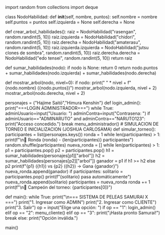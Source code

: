 import random
from collections import deque


class NodoHabilidad:
    def __init__(self, nombre, puntos):
        self.nombre = nombre
        self.puntos = puntos
        self.izquierda = None
        self.derecha = None

def crear_arbol_habilidades():
    raiz = NodoHabilidad("rasengan", random.randint(5, 10))
    raiz.izquierda = NodoHabilidad("chidori", random.randint(5, 10))
    raiz.derecha = NodoHabilidad("amaterasu", random.randint(5, 10))
    raiz.izquierda.izquierda = NodoHabilidad("jutsu clones de sombra", random.randint(5, 10))
    raiz.derecha.derecha = NodoHabilidad("edo tensei", random.randint(5, 10))
    return raiz

def sumar_habilidades(nodo):
    if nodo is None:
        return 0
    return nodo.puntos + sumar_habilidades(nodo.izquierda) + sumar_habilidades(nodo.derecha)

def mostrar_arbol(nodo, nivel=0):
    if nodo:
        print(" " * nivel + f"{nodo.nombre} ({nodo.puntos})")
        mostrar_arbol(nodo.izquierda, nivel + 2)
        mostrar_arbol(nodo.derecha, nivel + 2)

personajes = {"Hajime Saitō","Himura Kenshin"}
def login_admin():
    print("===LOGIN ADMINISTRADOR===")
    while True:
        adminUsuario=input("Usuario: ")
        adminContra=input("Contrasena: ")
        if adminUsuario=="ADMINARUTO" and adminContra=="NARUTO123":
            print("Acceso concedido.")
            break
    menu_administrador() 
    # SIMULACION DE TORNEO E INICIALIZACION (JOSHUA CARLOSAMA)
    def simular_torneo():
    participantes = list(personajes.keys())
    ronda = 1
    while len(participantes) > 1:
        print(f"\n🏁 Ronda {ronda} - {len(participantes)} participantes")
        random.shuffle(participantes)
        nueva_ronda = []
        while len(participantes) > 1:
            p1 = participantes.pop()
            p2 = participantes.pop()
            h1 = sumar_habilidades(personajes[p1]["arbol"])
            h2 = sumar_habilidades(personajes[p2]["arbol"])
            ganador = p1 if h1 >= h2 else p2
            print(f"{p1} ({h1}) vs {p2} ({h2}) → Gana {ganador}")
            nueva_ronda.append(ganador)
        if participantes:
            solitario = participantes.pop()
            print(f"{solitario} pasa automáticamente")
            nueva_ronda.append(solitario)
        participantes = nueva_ronda
        ronda += 1
    print(f"\n👑 Campeón del torneo: {participantes[0]}")

def main():
    while True:
        print("\n=== SISTEMA DE PELEAS SAMURAI X ===")
        print("1. Ingresar como ADMIN")
        print("2. Ingresar como CLIENTE")
        print("3. Salir")
        op = input("Elige una opción: ")
        if op == "1":
            login_admin()
        elif op == "2":
            menu_cliente()
        elif op == "3":
            print("¡Hasta pronto Samurai!")
            break
        else:
            print("Opción inválida.")

main()
